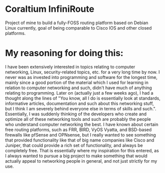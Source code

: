 # Coraltium InfiniRoute
Project of mine to build a fully-FOSS routing platform based on Debian Linux currently, goal of being comparable to Cisco IOS and other closed platforms.

# My reasoning for doing this:
I have been extensively interested in topics relating to computer networking, Linux, security-related topics, etc. for a very long time by now. I never was as invested into programming and software for the longest time, mainly since a good portion of the material which I used for learning in relation to computer networking and such, didn't have much of anything relating to programming. Later on (actually just a few weeks ago), I had a thought along the lines of "You know, all I do is essentially look at standards, informative articles, documentation and such about this networking stuff, but I think I am severely behind everyone else in terms of skills and such.". Essentially, I was suddenly thinking of the developers who create and optimize all of these networking tools and such are probably the people who understand computer networking the best. I have known about certain free routing platforms, such as FRR, BIRD, VyOS Vyatta, and BSD-based firewalls like pfSense and OPNsense, but I really wanted to see something that provided functionality like that of big name companies like Cisco and Juniper, that could provide a rich set of functionality, and always be completely free. That is essentially where my inspiration for this entered, as I always wanted to pursue a big project to make something that would actually appeal to networking people in general, and not just strictly for my use.
